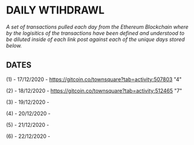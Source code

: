 # DAILY WTIHDRAWL

###### A set of transactions pulled each day from the Ethereum Blockchain where by the logisitics of the transactions have been defined and understood to be diluted inside of each link post against each of the unique days stored below.

## DATES

(1) - 17/12/2020 - https://gitcoin.co/townsquare?tab=activity:507803 "4"

(2) - 18/12/2020 - https://gitcoin.co/townsquare?tab=activity:512465 "7"

(3) - 19/12/2020 - 

(4) - 20/12/2020 -

(5) - 21/12/2020 - 

(6) - 22/12/2020 -
